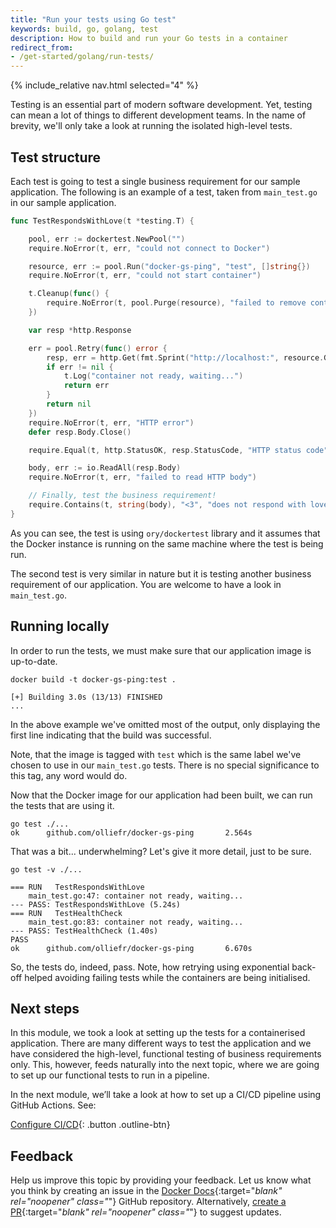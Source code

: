 ```yaml
---
title: "Run your tests using Go test"
keywords: build, go, golang, test
description: How to build and run your Go tests in a container
redirect_from:
- /get-started/golang/run-tests/
---
```


{% include_relative nav.html selected="4" %}

Testing is an essential part of modern software development. Yet, testing can mean a lot of things to different development teams. In the name of brevity, we'll only take a look at running the isolated high-level tests. 

## Test structure

Each test is going to test a single business requirement for our sample application. The following is an example of a test, taken from `main_test.go` in our sample application.

```go
func TestRespondsWithLove(t *testing.T) {

	pool, err := dockertest.NewPool("")
	require.NoError(t, err, "could not connect to Docker")

	resource, err := pool.Run("docker-gs-ping", "test", []string{})
	require.NoError(t, err, "could not start container")

	t.Cleanup(func() {
		require.NoError(t, pool.Purge(resource), "failed to remove container")
	})

	var resp *http.Response

	err = pool.Retry(func() error {
		resp, err = http.Get(fmt.Sprint("http://localhost:", resource.GetPort("8080/tcp"), "/"))
		if err != nil {
			t.Log("container not ready, waiting...")
			return err
		}
		return nil
	})
	require.NoError(t, err, "HTTP error")
	defer resp.Body.Close()

	require.Equal(t, http.StatusOK, resp.StatusCode, "HTTP status code")

	body, err := io.ReadAll(resp.Body)
	require.NoError(t, err, "failed to read HTTP body")

	// Finally, test the business requirement!
	require.Contains(t, string(body), "<3", "does not respond with love?")
}
```

As you can see, the test is using `ory/dockertest` library and it assumes that the Docker instance is running on the same machine where the test is being run.

The second test is very similar in nature but it is testing another business requirement of our application. You are welcome to have a look in `main_test.go`.

## Running locally

In order to run the tests, we must make sure that our application image is up-to-date.

```shell
docker build -t docker-gs-ping:test .
```

```
[+] Building 3.0s (13/13) FINISHED
...
```

In the above example we've omitted most of the output, only displaying the first line indicating that the build was successful.

Note, that the image is tagged with `test` which is the same label we've chosen to use in our `main_test.go` tests. There is no special significance to this tag, any word would do.

Now that the Docker image for our application had been built, we can run the tests that are using it.

```shell
go test ./...
ok      github.com/olliefr/docker-gs-ping       2.564s
```

That was a bit... underwhelming? Let's give it more detail, just to be sure.

```shell
go test -v ./...
```

```
=== RUN   TestRespondsWithLove
    main_test.go:47: container not ready, waiting...
--- PASS: TestRespondsWithLove (5.24s)
=== RUN   TestHealthCheck
    main_test.go:83: container not ready, waiting...
--- PASS: TestHealthCheck (1.40s)
PASS
ok      github.com/olliefr/docker-gs-ping       6.670s
```

So, the tests do, indeed, pass. Note, how retrying using exponential back-off helped avoiding failing tests while the containers are being initialised.

## Next steps

In this module, we took a look at setting up the tests for a containerised application. There are many different ways to test the application and we have considered the high-level, functional testing of business requirements only. This, however, feeds naturally into the next topic, where we are going to set up our functional tests to run in a pipeline.

In the next module, we’ll take a look at how to set up a CI/CD pipeline using GitHub Actions. See:

[Configure CI/CD](configure-ci-cd.md){: .button .outline-btn}

## Feedback

Help us improve this topic by providing your feedback. Let us know what you think by creating an issue in the [Docker Docs](https://github.com/docker/docker.github.io/issues/new?title=[Golang%20docs%20feedback]){:target="_blank" rel="noopener" class="_"} GitHub repository. Alternatively, [create a PR](https://github.com/docker/docker.github.io/pulls){:target="_blank" rel="noopener" class="_"} to suggest updates.

<br />
